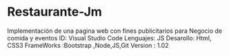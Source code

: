 # Restaurante-Jm

Implementación de una pagina web con fines publicitarios para Negocio de comida y eventos 
ID: Visual Studio Code Lenguajes: JS 
Desarollo: Html, CSS3 
FrameWorks :Bootstrap ,Node,JS,Git 
Version : 1.02
